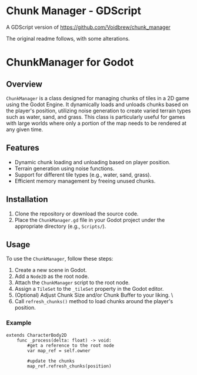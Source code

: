# Chunk Manager - GDScript
A GDScript version of https://github.com/Voidbrew/chunk_manager

The original readme follows, with some alterations.

# ChunkManager for Godot

## Overview

`ChunkManager` is a class designed for managing chunks of tiles in a 2D game using the Godot Engine. It dynamically loads and unloads chunks based on the player's position, utilizing noise generation to create varied terrain types such as water, sand, and grass. This class is particularly useful for games with large worlds where only a portion of the map needs to be rendered at any given time.

## Features

- Dynamic chunk loading and unloading based on player position.
- Terrain generation using noise functions.
- Support for different tile types (e.g., water, sand, grass).
- Efficient memory management by freeing unused chunks.

## Installation

1. Clone the repository or download the source code.
2. Place the `ChunkManager.gd` file in your Godot project under the appropriate directory (e.g., `Scripts/`).

## Usage

To use the `ChunkManager`, follow these steps:

1. Create a new scene in Godot.
2. Add a `Node2D` as the root node.
3. Attach the `ChunkManager` script to the root node.
4. Assign a `TileSet` to the `_tileSet` property in the Godot editor.
5. (Optional) Adjust Chunk Size and/or Chunk Buffer to your liking. \
6. Call `refresh_chunks()` method to load chunks around the player's position.

### Example

```gdscript
extends CharacterBody2D
    func _process(delta: float) -> void:
        #get a reference to the root node
        var map_ref = self.owner

        #update the chunks
        map_ref.refresh_chunks(position)
